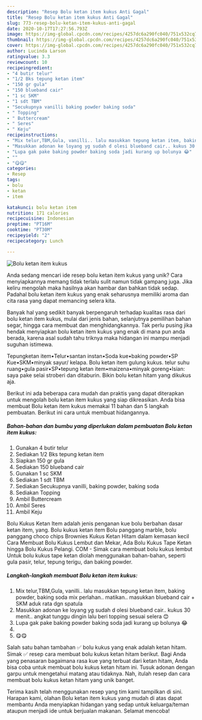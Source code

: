 ```yaml
---
description: "Resep Bolu ketan item kukus Anti Gagal"
title: "Resep Bolu ketan item kukus Anti Gagal"
slug: 773-resep-bolu-ketan-item-kukus-anti-gagal
date: 2020-10-17T17:27:56.793Z
image: https://img-global.cpcdn.com/recipes/4257dc6a290fc040/751x532cq70/bolu-ketan-item-kukus-foto-resep-utama.jpg
thumbnail: https://img-global.cpcdn.com/recipes/4257dc6a290fc040/751x532cq70/bolu-ketan-item-kukus-foto-resep-utama.jpg
cover: https://img-global.cpcdn.com/recipes/4257dc6a290fc040/751x532cq70/bolu-ketan-item-kukus-foto-resep-utama.jpg
author: Lucinda Larson
ratingvalue: 3.3
reviewcount: 10
recipeingredient:
- "4 butir telur"
- "1/2 Bks tepung ketan item"
- "150 gr gula"
- "150 blueband cair"
- "1 sc SKM"
- "1 sdt TBM"
- "Secukupnya vanilli baking powder baking soda"
- " Topping"
- " Buttercream"
- " Seres"
- " Keju"
recipeinstructions:
- "Mix telur,TBM,Gula, vanilli.. lalu masukkan tepung ketan item, baking powder, baking soda mix perlahan.. matikan.. masukkan blueband cair + SKM aduk rata dgn spatula"
- "Masukkan adonan ke loyang yg sudah d olesi blueband cair.. kukus 30 menit.. angkat tunggu dingin lalu beri topping sesuai selera 😊"
- "Lupa gak pake baking powder baking soda jadi kurang up bolunya 😂"
- ""
- "😋😋"
categories:
- Resep
tags:
- bolu
- ketan
- item

katakunci: bolu ketan item 
nutrition: 171 calories
recipecuisine: Indonesian
preptime: "PT16M"
cooktime: "PT30M"
recipeyield: "2"
recipecategory: Lunch

---
```



![Bolu ketan item kukus](https://img-global.cpcdn.com/recipes/4257dc6a290fc040/751x532cq70/bolu-ketan-item-kukus-foto-resep-utama.jpg)

Anda sedang mencari ide resep bolu ketan item kukus yang unik? Cara menyiapkannya memang tidak terlalu sulit namun tidak gampang juga. Jika keliru mengolah maka hasilnya akan hambar dan bahkan tidak sedap. Padahal bolu ketan item kukus yang enak seharusnya memiliki aroma dan cita rasa yang dapat memancing selera kita.

Banyak hal yang sedikit banyak berpengaruh terhadap kualitas rasa dari bolu ketan item kukus, mulai dari jenis bahan, selanjutnya pemilihan bahan segar, hingga cara membuat dan menghidangkannya. Tak perlu pusing jika hendak menyiapkan bolu ketan item kukus yang enak di mana pun anda berada, karena asal sudah tahu triknya maka hidangan ini mampu menjadi suguhan istimewa.

Tepungketan item•Telur•santan instan•Soda kue•baking powder•SP Kue•SKM•minyak sayur/ kelapa. Bolu ketan item gulung kukus. telur suhu ruang•gula pasir•SP•tepung ketan item•maizena•minyak goreng•Isian: saya pake selai stroberi dan ditaburin. Bikin bolu ketan hitam yang dikukus aja.


Berikut ini ada beberapa cara mudah dan praktis yang dapat diterapkan untuk mengolah bolu ketan item kukus yang siap dikreasikan. Anda bisa membuat Bolu ketan item kukus memakai 11 bahan dan 5 langkah pembuatan. Berikut ini cara untuk membuat hidangannya.

<!--inarticleads1-->

##### Bahan-bahan dan bumbu yang diperlukan dalam pembuatan Bolu ketan item kukus:

1. Gunakan 4 butir telur
1. Sediakan 1/2 Bks tepung ketan item
1. Siapkan 150 gr gula
1. Sediakan 150 blueband cair
1. Gunakan 1 sc SKM
1. Sediakan 1 sdt TBM
1. Sediakan Secukupnya vanilli, baking powder, baking soda
1. Sediakan  Topping
1. Ambil  Buttercream
1. Ambil  Seres
1. Ambil  Keju


Bolu Kukus Ketan Item adalah jenis penganan kue bolu berbahan dasar ketan item, yang. Bolu kukus ketan item Bolu panggang marble, bolu panggang choco chips Brownies Kukus Ketan Hitam dalam kemasan kecil Cara Membuat Bolu Kukus Lembut dan Mekar, Ada Bolu Kukus Tape Ketan hingga Bolu Kukus Pelangi. COM - Simak cara membuat bolu kukus lembut Untuk bolu kukus tape ketan diolah menggunakan bahan-bahan, seperti gula pasir, telur, tepung terigu, dan baking powder. 

<!--inarticleads2-->

##### Langkah-langkah membuat Bolu ketan item kukus:

1. Mix telur,TBM,Gula, vanilli.. lalu masukkan tepung ketan item, baking powder, baking soda mix perlahan.. matikan.. masukkan blueband cair + SKM aduk rata dgn spatula
1. Masukkan adonan ke loyang yg sudah d olesi blueband cair.. kukus 30 menit.. angkat tunggu dingin lalu beri topping sesuai selera 😊
1. Lupa gak pake baking powder baking soda jadi kurang up bolunya 😂
1. 
1. 😋😋


Salah satu bahan tambahan ✅ bolu kukus yang enak adalah ketan hitam. Simak ✅ resep cara membuat bolu kukus ketan hitam berikut. Bagi Anda yang penasaran bagaimana rasa kue yang terbuat dari ketan hitam, Anda bisa coba untuk membuat bolu kukus ketan hitam ini. Tusuk adonan dengan garpu untuk mengetahui matang atau tidaknya. Nah, itulah resep dan cara membuat bolu kukus ketan hitam yang unik banget. 

Terima kasih telah menggunakan resep yang tim kami tampilkan di sini. Harapan kami, olahan Bolu ketan item kukus yang mudah di atas dapat membantu Anda menyiapkan hidangan yang sedap untuk keluarga/teman ataupun menjadi ide untuk berjualan makanan. Selamat mencoba!

